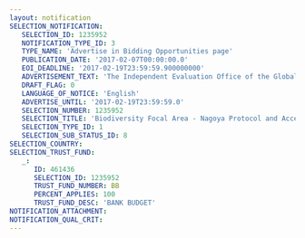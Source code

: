 ```yaml
---
layout: notification
SELECTION_NOTIFICATION: 
   SELECTION_ID: 1235952
   NOTIFICATION_TYPE_ID: 3
   TYPE_NAME: 'Advertise in Bidding Opportunities page'
   PUBLICATION_DATE: '2017-02-07T00:00:00.0'
   EOI_DEADLINE: '2017-02-19T23:59:59.900000000'
   ADVERTISEMENT_TEXT: 'The Independent Evaluation Office of the Global Environment Facility is requesting Expressions of Interest from individual consultants for the Biodiversity Focal Area sub-study: Nagoya Protocol on Access and Benefit Sharing (ABS)'
   DRAFT_FLAG: 0
   LANGUAGE_OF_NOTICE: 'English'
   ADVERTISE_UNTIL: '2017-02-19T23:59:59.0'
   SELECTION_NUMBER: 1235952
   SELECTION_TITLE: 'Biodiversity Focal Area - Nagoya Protocol and Access and Benefit Sharing Review'
   SELECTION_TYPE_ID: 1
   SELECTION_SUB_STATUS_ID: 8
SELECTION_COUNTRY: 
SELECTION_TRUST_FUND: 
   _: 
      ID: 461436
      SELECTION_ID: 1235952
      TRUST_FUND_NUMBER: BB
      PERCENT_APPLIES: 100
      TRUST_FUND_DESC: 'BANK BUDGET'
NOTIFICATION_ATTACHMENT: 
NOTIFICATION_QUAL_CRIT: 
---
```

